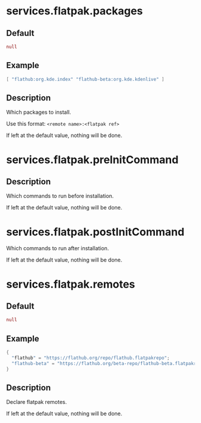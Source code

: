 # services.flatpak.**packages**
## Default
```nix
null
```
## Example
```nix
[ "flathub:org.kde.index" "flathub-beta:org.kde.kdenlive" ]
```
## Description
Which packages to install.

Use this format: `<remote name>:<flatpak ref>`

If left at the default value, nothing will be done.

# services.flatpak.**preInitCommand**
## Description
Which commands to run before installation.

If left at the default value, nothing will be done.

# services.flatpak.**postInitCommand**
Which commands to run after installation.

If left at the default value, nothing will be done.

# services.flatpak.**remotes**
## Default
```nix
null
```
## Example
```nix
{
  "flathub" = "https://flathub.org/repo/flathub.flatpakrepo";
  "flathub-beta" = "https://flathub.org/beta-repo/flathub-beta.flatpakrepo";
}
```
## Description
Declare flatpak remotes.

If left at the default value, nothing will be done.